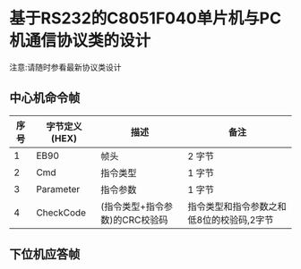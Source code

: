 # 基于RS232的C8051F040单片机与PC机通信协议类的设计
注意:请随时参看最新协议类设计

## 中心机命令帧
|序号|字节定义(HEX)|描述|备注|
|--|--|--|--|
|1|EB90|帧头|2 字节 |
|2|Cmd|指令类型|1 字节|
|3|Parameter|指令参数|1 字节|
|4|CheckCode|(指令类型+指令参数)的CRC校验码|指令类型和指令参数之和低8位的校验码,2字节|


## 下位机应答帧

